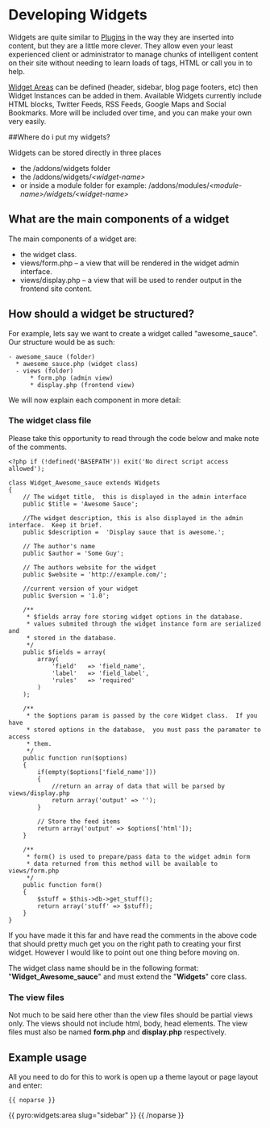 # Developing Widgets

Widgets are quite similar to <a href="/docs/glossary#plugins">Plugins</a> in the way they are inserted into content, but they are a little more clever. They allow even your least experienced client or administrator to manage chunks of intelligent content on their site without needing to learn loads of tags, HTML or call you in to help.

<a href="/docs/glossary#widget-areas">Widget Areas</a> can be defined (header, sidebar, blog page footers, etc) then Widget Instances can be added in them. Available Widgets currently include HTML blocks, Twitter Feeds, RSS Feeds, Google Maps and Social Bookmarks. More will be included over time, and you can make your own very easily.

##Where do i put my widgets?

Widgets can be stored directly in three places

* the /addons/widgets folder 
* the /addons/widgets/*&lt;widget-name&gt;* 
* or inside a module folder for example: /addons/modules/*&lt;module-name&gt;/widgets/&lt;widget-name&gt;*

## What are the main components of a widget

The main components of a widget are:

* the widget class.
* views/form.php &ndash; a view that will be rendered in the widget admin interface.
* views/display.php &ndash; a view that will be used to render output in the frontend site content.

## How should a widget be structured?

For example, lets say we want to create a widget called "awesome_sauce". Our structure would be as such:

    - awesome_sauce (folder)
      * awesome_sauce.php (widget class)
      - views (folder)
          * form.php (admin view)
          * display.php (frontend view)

We will now explain each component in more detail:

### The widget class file

Please take this opportunity to read through the code below and make note of the comments.

    <?php if (!defined('BASEPATH')) exit('No direct script access allowed');

    class Widget_Awesome_sauce extends Widgets
    {
	    // The widget title,  this is displayed in the admin interface
	    public $title = 'Awesome Sauce';

	    //The widget description, this is also displayed in the admin interface.  Keep it brief.
	    public $description =  'Display sauce that is awesome.';

	    // The author's name
	    public $author = 'Some Guy';

	    // The authors website for the widget
	    public $website = 'http://example.com/';

	    //current version of your widget
	    public $version = '1.0';

    	/**
    	 * $fields array fore storing widget options in the database.
	     * values submited through the widget instance form are serialized and
	     * stored in the database.
	     */
	    public $fields = array(
		    array(
		    	'field'   => 'field_name',
		    	'label'   => 'field_label',
		    	'rules'   => 'required'
		    )
	    );
    
	    /**
	     * the $options param is passed by the core Widget class.  If you have
	     * stored options in the database,  you must pass the paramater to access
	     * them.
	     */
	    public function run($options)
	    {
		    if(empty($options['field_name']))
    		{
	    		//return an array of data that will be parsed by views/display.php
                return array('output' => '');
	        }
        
            // Store the feed items
		    return array('output' => $options['html']);
	    }

        /**
	     * form() is used to prepare/pass data to the widget admin form
	     * data returned from this method will be available to views/form.php
	     */
	    public function form()
	    { 
	        $stuff = $this->db->get_stuff();
            return array('stuff' => $stuff);
	    }
    }

If you have made it this far and have read the comments in the above code that should pretty much get you on the right path to creating your first widget. However I would like to point out one thing before moving on.

The widget class name should be in the following format: "**Widget_Awesome_sauce**" and must extend the "**Widgets**" core class.

### The view files

Not much to be said here other than the view files should be partial views only. The views should not include html, body, head elements. The view files must also be named **form.php** and **display.php** respectively.

## Example usage

All you need to do for this to work is open up a theme layout or page layout and enter:

    {{ noparse }}
{{ pyro:widgets:area slug="sidebar" }}
    {{ /noparse }}